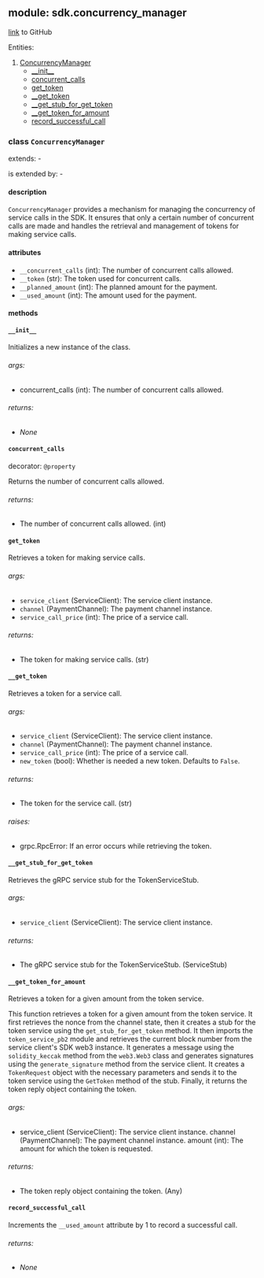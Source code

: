 ## module: sdk.concurrency_manager

[link](https://github.com/singnet/snet-sdk-python/blob/master/snet/sdk/concurrency_manager.py) to GitHub

Entities:
1. [ConcurrencyManager](#class-concurrencymanager)
   - [\_\_init\_\_](#init)
   - [concurrent_calls](#concurrent_calls)
   - [get_token](#get_token)
   - [__get_token](#__get_token)
   - [__get_stub_for_get_token](#__get_stub_for_get_token)
   - [__get_token_for_amount](#__get_token_for_amount)
   - [record_successful_call](#record_successful_call)

### class `ConcurrencyManager`

extends: -

is extended by: -

#### description

`ConcurrencyManager` provides a mechanism for managing the concurrency of service calls in the SDK. 
It ensures that only a certain number of concurrent calls are made and handles the retrieval and management 
of tokens for making service calls.

#### attributes

- `__concurrent_calls` (int): The number of concurrent calls allowed.
- `__token` (str): The token used for concurrent calls.
- `__planned_amount` (int): The planned amount for the payment.
- `__used_amount` (int): The amount used for the payment.

#### methods

#### `__init__`

Initializes a new instance of the class.

###### args:

- concurrent_calls (int): The number of concurrent calls allowed.

###### returns:

- _None_

#### `concurrent_calls`

decorator: `@property`

Returns the number of concurrent calls allowed.

###### returns:

- The number of concurrent calls allowed. (int)

#### `get_token`

Retrieves a token for making service calls.

###### args:

- `service_client` (ServiceClient): The service client instance.
- `channel` (PaymentChannel): The payment channel instance.
- `service_call_price` (int): The price of a service call.

###### returns:

- The token for making service calls. (str)

#### `__get_token`

Retrieves a token for a service call.

###### args:

- `service_client` (ServiceClient): The service client instance.
- `channel` (PaymentChannel): The payment channel instance.
- `service_call_price` (int): The price of a service call.
- `new_token` (bool): Whether is needed a new token. Defaults to `False`.

###### returns:

- The token for the service call. (str)

###### raises:

- grpc.RpcError: If an error occurs while retrieving the token.

#### `__get_stub_for_get_token`

Retrieves the gRPC service stub for the TokenServiceStub.

###### args:

- `service_client` (ServiceClient): The service client instance.

###### returns:

- The gRPC service stub for the TokenServiceStub. (ServiceStub)

#### `__get_token_for_amount`

Retrieves a token for a given amount from the token service.

This function retrieves a token for a given amount from the token service. It first retrieves the nonce
from the channel state, then it creates a stub for the token service using the `get_stub_for_get_token`
method. It then imports the `token_service_pb2` module and retrieves the current block number from the
service client's SDK web3 instance. It generates a message using the `solidity_keccak` method from the
`web3.Web3` class and generates signatures using the `generate_signature` method from the service client.
It creates a `TokenRequest` object with the necessary parameters and sends it to the token service using
the `GetToken` method of the stub. Finally, it returns the token reply object containing the token.

###### args:

- service_client (ServiceClient): The service client instance.
channel (PaymentChannel): The payment channel instance.
amount (int): The amount for which the token is requested.

###### returns:

- The token reply object containing the token. (Any)

#### `record_successful_call`

Increments the `__used_amount` attribute by 1 to record a successful call.

###### returns:

- _None_

